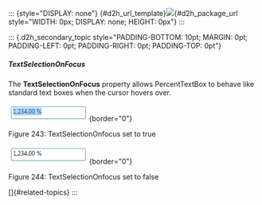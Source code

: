 ::: {style="DISPLAY: none"}
[](ms-xhelp:///?Id=d2h_url_template){#d2h_url_template}![](!package_url!){#d2h_package_url style="WIDTH: 0px; DISPLAY: none; HEIGHT: 0px"}
:::

::: {.d2h_secondary_topic style="PADDING-BOTTOM: 10pt; MARGIN: 0pt; PADDING-LEFT: 0pt; PADDING-RIGHT: 0pt; PADDING-TOP: 0pt"}
##### TextSelectionOnFocus

The **TextSelectionOnFocus** property allows PercentTextBox to behave like standard text boxes when the cursor hovers over.

![](../ImagesExt/image261_192.png){border="0"}

Figure 243: TextSelectionOnfocus set to true

![](../ImagesExt/image261_193.png){border="0"}

Figure 244: TextSelectionOnfocus set to false

[]{#related-topics}
:::

